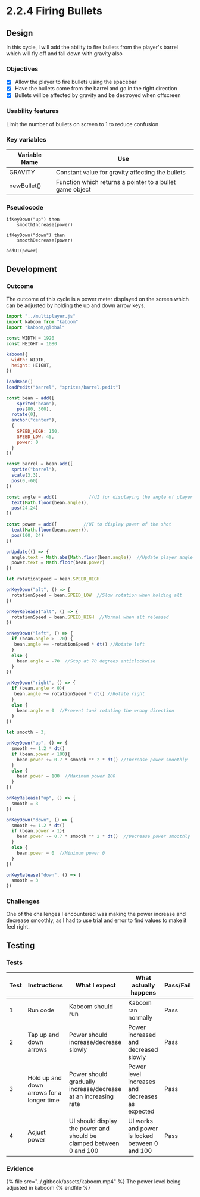 # 2.2.4 Firing Bullets

## Design

In this cycle, I will add the ability to fire bullets from the player's barrel which will fly off and fall down with gravity also

### Objectives

* [x] Allow the player to fire bullets using the spacebar
* [x] Have the bullets come from the barrel and go in the right direction
* [x] Bullets will be affected by gravity and be destroyed when offscreen

### Usability features&#x20;

Limit the number of bullets on screen to 1 to reduce confusion

### Key variables

| Variable Name | Use                                                      |
| ------------- | -------------------------------------------------------- |
| GRAVITY       | Constant value for gravity affecting the bullets         |
| newBullet()   | Function which returns a pointer to a bullet game object |

### Pseudocode

```
ifKeyDown("up") then
    smoothIncrease(power)
    
ifKeyDown("down") then
    smoothDecrease(power)
    
addUI(power)
```

## Development

### Outcome

The outcome of this cycle is a power meter displayed on the screen which can be adjusted by holding the up and down arrow keys.

```javascript
import "../multiplayer.js"
import kaboom from "kaboom"
import "kaboom/global"

const WIDTH = 1920
const HEIGHT = 1080

kaboom({
  width: WIDTH,
  height: HEIGHT,
})

loadBean()
loadPedit("barrel", "sprites/barrel.pedit")

const bean = add([
	sprite("bean"),
	pos(80, 300),
  rotate(0),
  anchor("center"),
  {
    SPEED_HIGH: 150,
    SPEED_LOW: 45,
    power: 0
  }
])

const barrel = bean.add([
  sprite("barrel"),
  scale(3,3),
  pos(0,-60)
])

const angle = add([            //UI for displaying the angle of player
  text(Math.floor(bean.angle)),
  pos(24,24)
])

const power = add([          //UI to display power of the shot
  text(Math.floor(bean.power)),
  pos(100, 24)
])

onUpdate(() => {              
  angle.text = Math.abs(Math.floor(bean.angle))  //Update player angle UI
  power.text = Math.floor(bean.power)
})

let rotationSpeed = bean.SPEED_HIGH

onKeyDown("alt", () => {
  rotationSpeed = bean.SPEED_LOW  //Slow rotation when holding alt
})

onKeyRelease("alt", () => {
  rotationSpeed = bean.SPEED_HIGH  //Normal when alt released
})

onKeyDown("left", () => {
  if (bean.angle > -70) {
   bean.angle += -rotationSpeed * dt() //Rotate left
  }
  else {
    bean.angle = -70  //Stop at 70 degrees anticlockwise
  }
})

onKeyDown("right", () => {
  if (bean.angle < 0){
   bean.angle += rotationSpeed * dt() //Rotate right
  }
  else {
    bean.angle = 0  //Prevent tank rotating the wrong direction
  }
})

let smooth = 3;

onKeyDown("up", () => {
  smooth += 1.2 * dt()
  if (bean.power < 100){
    bean.power += 0.7 * smooth ** 2 * dt() //Increase power smoothly
  }
  else {
    bean.power = 100  //Maximum power 100
  }
})

onKeyRelease("up", () => {
  smooth = 3
})

onKeyDown("down", () => {
  smooth += 1.2 * dt()
  if (bean.power > 1){
    bean.power -= 0.7 * smooth ** 2 * dt()  //Decrease power smoothly
  }
  else {
    bean.power = 0  //Minimum power 0
  }
})

onKeyRelease("down", () => {
  smooth = 3
})

```

### Challenges

One of the challenges I encountered was making the power increase and decrease smoothly, as I had to use trial and error to find values to make it feel right.

## Testing

### Tests

| Test | Instructions                              | What I expect                                                        | What actually happens                           | Pass/Fail |
| ---- | ----------------------------------------- | -------------------------------------------------------------------- | ----------------------------------------------- | --------- |
| 1    | Run code                                  | Kaboom should run                                                    | Kaboom ran normally                             | Pass      |
| 2    | Tap up and down arrows                    | Power should increase/decrease slowly                                | Power increased and decreased slowly            | Pass      |
| 3    | Hold up and down arrows for a longer time | Power should gradually increase/decrease at an increasing rate       | Power level increases and decreases as expected | Pass      |
| 4    | Adjust power                              | UI should display the power and should be clamped between 0 and 100  | UI works and power is locked between 0 and 100  | Pass      |

### Evidence

{% file src="../.gitbook/assets/kaboom.mp4" %}
The power level being adjusted in kaboom
{% endfile %}
